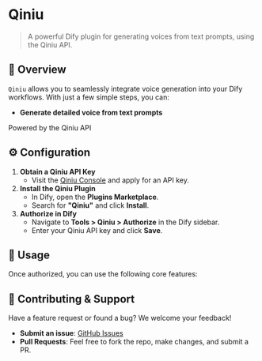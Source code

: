 # Qiniu

> A powerful Dify plugin for generating voices from text prompts,  using the Qiniu API.

## 📖 Overview

`Qiniu` allows you to seamlessly integrate voice generation into your Dify workflows. With just a few simple steps, you can:

- **Generate detailed voice from text prompts**

Powered by the Qiniu API

## ⚙️ Configuration

1. **Obtain a Qiniu API Key**
   - Visit the [Qiniu Console](https://developer.Qiniu.in/user/apikeys) and apply for an API key.
2. **Install the Qiniu Plugin**
   - In Dify, open the **Plugins Marketplace**.
   - Search for **"Qiniu"** and click **Install**.
3. **Authorize in Dify**
   - Navigate to **Tools > Qiniu > Authorize** in the Dify sidebar.
   - Enter your Qiniu API key and click **Save**.

## 🚀 Usage

Once authorized, you can use the following core features:

## 🤝 Contributing & Support

Have a feature request or found a bug? We welcome your feedback!

- **Submit an issue**: [GitHub Issues](https://github.com/heavi715/dify-plugin-Qiniu/issues)
- **Pull Requests**: Feel free to fork the repo, make changes, and submit a PR.
